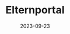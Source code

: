 ---
date: 2023-09-23
title: Elternportal
pinned: true
redirect: 'https://willigym.eltern-portal.org/'
tags: [Elternportal, Infoportal]
thumbnail: 
    src: infoportal-login.jpg
    alt: Ein thumbnail
---